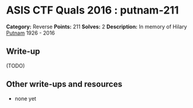 # ASIS CTF Quals 2016 : putnam-211

**Category:** Reverse
**Points:** 211
**Solves:** 2
**Description:**
In memory of Hilary [Putnam](https://github.com/ctfs/write-ups-2016/tree/master/asisis-ctf-quals-2016/reversing/putnam-211/putnam) 1926 - 2016


## Write-up

(TODO)

## Other write-ups and resources

* none yet
